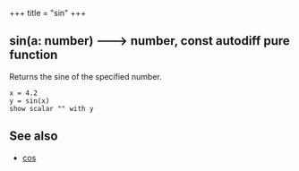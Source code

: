 +++
title = "sin"
+++

## sin(a: number) 🡒 number, const autodiff pure function

Returns the sine of the specified number.

```envision
x = 4.2
y = sin(x)
show scalar "" with y
```

## See also

* [cos](../../abc/cos/)
